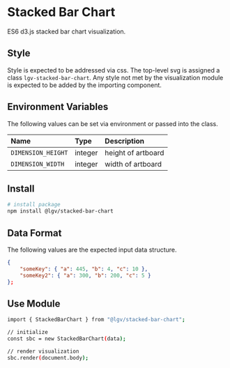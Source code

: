 # Stacked Bar Chart

ES6 d3.js stacked bar chart visualization.


## Style

Style is expected to be addressed via css. The top-level svg is assigned a class `lgv-stacked-bar-chart`. Any style not met by the visualization module is expected to be added by the importing component.

## Environment Variables

The following values can be set via environment or passed into the class.

| Name | Type | Description |
| :-- | :-- | :-- |
| `DIMENSION_HEIGHT` | integer | height of artboard |
| `DIMENSION_WIDTH` | integer | width of artboard |

## Install

```bash
# install package
npm install @lgv/stacked-bar-chart
```

## Data Format

The following values are the expected input data structure.

```json
{
    "someKey": { "a": 445, "b": 4, "c": 10 },
    "someKey2": { "a": 300, "b": 200, "c": 5 }
};
```

## Use Module

```bash
import { StackedBarChart } from "@lgv/stacked-bar-chart";

// initialize
const sbc = new StackedBarChart(data);

// render visualization
sbc.render(document.body);
```

